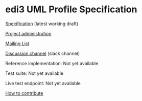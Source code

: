# edi3 UML Profile Specification

[Specification](http://edi3.org/specs/edi3-uml-profile/develop/) (latest working draft)

[Project administration](https://github.com/edi3/edi3-uml-profile/wiki)

[Mailing List](https://groups.google.com/a/edi3.org/forum/#!forum/uml-profile/join)

[Discussion channel](https://edi3.slack.com/messages/spec-uml-profile/) (slack channel)

Reference implementation: Not yet available

Test suite: Not yet available

Live test endpoint: Not yet available

[How to contribute](https://edi3.org/github/)